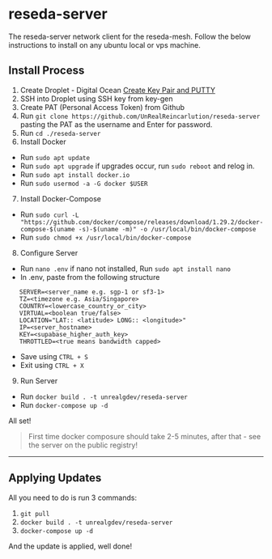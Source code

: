 # reseda-server
The reseda-server network client for the reseda-mesh. Follow the below instructions to install on any ubuntu local or vps machine. 

## Install Process

1. Create Droplet - Digital Ocean [Create Key Pair and PUTTY](https://devops.ionos.com/tutorials/use-ssh-keys-with-putty-on-windows/)
2. SSH into Droplet using SSH key from key-gen
3. Create PAT (Personal Access Token) from Github 
4. Run `git clone https://github.com/UnRealReincarlution/reseda-server` pasting the PAT as the username and Enter for password.
5. Run `cd ./reseda-server`
6. Install Docker 
 - Run `sudo apt update`
 - Run `sudo apt upgrade` if upgrades occur, run `sudo reboot` and relog in.
 - Run `sudo apt install docker.io`
 - Run `sudo usermod -a -G docker $USER`
7. Install Docker-Compose
 - Run `sudo curl -L "https://github.com/docker/compose/releases/download/1.29.2/docker-compose-$(uname -s)-$(uname -m)" -o /usr/local/bin/docker-compose`
 - Run `sudo chmod +x /usr/local/bin/docker-compose`
8. Configure Server
 - Run `nano .env` if nano not installed, Run `sudo apt install nano`
 - In .env, paste from the following structure
 ```
    SERVER=<server_name e.g. sgp-1 or sf3-1>
    TZ=<timezone e.g. Asia/Singapore>
    COUNTRY=<lowercase_country_or_city>
    VIRTUAL=<boolean true/false>
    LOCATION="LAT:: <latitude> LONG:: <longitude>"
    IP=<server_hostname>
    KEY=<supabase_higher_auth_key>
    THROTTLED=<true means bandwidth capped>
 ```
 - Save using `CTRL + S`
 - Exit using `CTRL + X`
9. Run Server
 - Run `docker build . -t unrealgdev/reseda-server`
 - Run `docker-compose up -d`

All set! 
> First time docker composure should take 2-5 minutes, after that - see the server on the public registry!



---
## Applying Updates

All you need to do is run 3 commands:
   1. `git pull`
   2. `docker build . -t unrealgdev/reseda-server`
   3. `docker-compose up -d`

And the update is applied, well done!